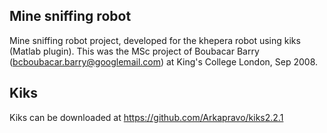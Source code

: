 Mine sniffing robot
-------------------
Mine sniffing robot project, developed for the khepera robot using kiks (Matlab plugin). This was the MSc project of Boubacar Barry (bcboubacar.barry@googlemail.com) at King's College London, Sep 2008.

Kiks
----
Kiks can be downloaded at https://github.com/Arkapravo/kiks2.2.1

